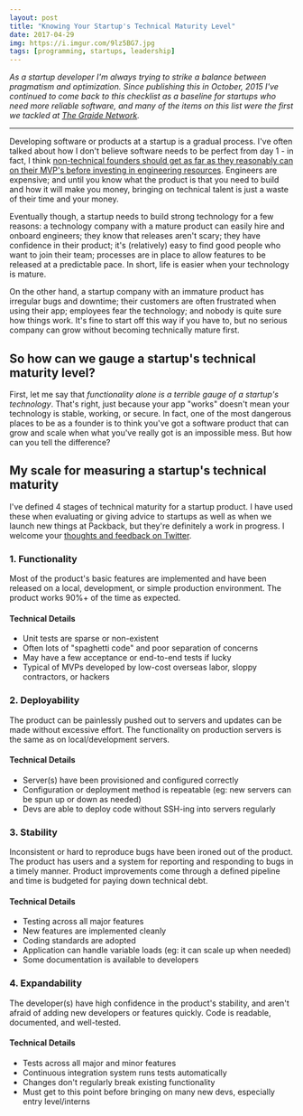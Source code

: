 ```yaml
---
layout: post
title: "Knowing Your Startup's Technical Maturity Level"
date: 2017-04-29
img: https://i.imgur.com/9lz5BG7.jpg
tags: [programming, startups, leadership]
---
```

*As a startup developer I'm always trying to strike a balance between pragmatism and optimization. Since publishing this in October, 2015 I've continued to come back to this checklist as a baseline for startups who need more reliable software, and many of the items on this list were the first we tackled at [The Graide Network](http://www.thegraidenetwork.com/blog-all/2017/1/16/tech-accomplishments).*

-----

Developing software or products at a startup is a gradual process. I've often talked about how I don't believe software needs to be perfect from day 1 - in fact, I think [non-technical founders should get as far as they reasonably can on their MVP's before investing in engineering resources](/posts/creating-a-tech-startup-without-a-developer). Engineers are expensive; and until you know what the product is that you need to build and how it will make you money, bringing on technical talent is just a waste of their time and your money.

Eventually though, a startup needs to build strong technology for a few reasons: a technology company with a mature product can easily hire and onboard engineers; they know that releases aren't scary; they have confidence in their product; it's (relatively) easy to find good people who want to join their team; processes are in place to allow features to be released at a predictable pace. In short, life is easier when your technology is mature.

On the other hand, a startup company with an immature product has irregular bugs and downtime; their customers are often frustrated when using their app; employees fear the technology; and nobody is quite sure how things work. It's fine to start off this way if you have to, but no serious company can grow without becoming technically mature first.

## So how can we gauge a startup's technical maturity level?

First, let me say that _functionality alone is a terrible gauge of a startup's technology_. That's right, just because your app "works" doesn't mean your technology is stable, working, or secure. In fact, one of the most dangerous places to be as a founder is to think you've got a software product that can grow and scale when what you've really got is an impossible mess. But how can you tell the difference? 

## My scale for measuring a startup's technical maturity

I've defined 4 stages of technical maturity for a startup product. I have used these when evaluating or giving advice to startups as well as when we launch new things at Packback, but they're definitely a work in progress. I welcome your [thoughts and feedback on Twitter](http://www.twitter.com/karllhughes).

### 1. Functionality

Most of the product's basic features are implemented and have been released on a local, development, or simple production environment. The product works 90%+ of the time as expected.

#### Technical Details

*   Unit tests are sparse or non-existent
*   Often lots of "spaghetti code" and poor separation of concerns
*   May have a few acceptance or end-to-end tests if lucky
*   Typical of MVPs developed by low-cost overseas labor, sloppy contractors, or hackers

### 2. Deployability

The product can be painlessly pushed out to servers and updates can be made without excessive effort. The functionality on production servers is the same as on local/development servers. 

#### Technical Details

*   Server(s) have been provisioned and configured correctly
*   Configuration or deployment method is repeatable (eg: new servers can be spun up or down as needed)
*   Devs are able to deploy code without SSH-ing into servers regularly

### 3. Stability

Inconsistent or hard to reproduce bugs have been ironed out of the product. The product has users and a system for reporting and responding to bugs in a timely manner. Product improvements come through a defined pipeline and time is budgeted for paying down technical debt.

#### Technical Details

*   Testing across all major features
*   New features are implemented cleanly
*   Coding standards are adopted
*   Application can handle variable loads (eg: it can scale up when needed)
*   Some documentation is available to developers

### 4. Expandability

The developer(s) have high confidence in the product's stability, and aren't afraid of adding new developers or features quickly. Code is readable, documented, and well-tested.

#### Technical Details

*   Tests across all major and minor features
*   Continuous integration system runs tests automatically
*   Changes don't regularly break existing functionality
*   Must get to this point before bringing on many new devs, especially entry level/interns
